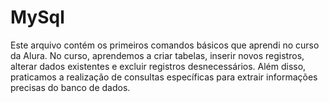 # MySql
Este arquivo contém os primeiros comandos básicos que aprendi no curso da Alura. No curso, aprendemos a criar tabelas, inserir novos registros, alterar dados existentes e excluir registros desnecessários. Além disso, praticamos a realização de consultas específicas para extrair informações precisas do banco de dados.

